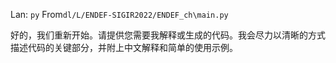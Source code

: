 Lan: `py` From`dl/L/ENDEF-SIGIR2022/ENDEF_ch\main.py`

好的，我们重新开始。请提供您需要我解释或生成的代码。我会尽力以清晰的方式描述代码的关键部分，并附上中文解释和简单的使用示例。
